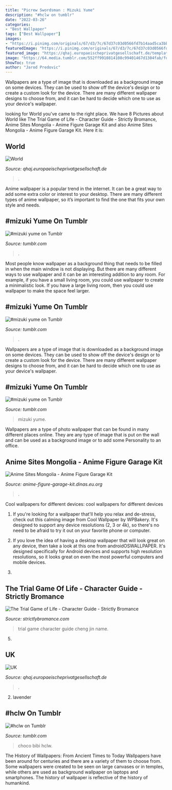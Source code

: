 ```yaml
---
title: "Picrew Swordsman : Mizuki Yume"
description: "#hclw on tumblr"
date: "2022-03-26"
categories:
- "Best Wallpaper"
tags: ["Best Wallpaper"]
images:
- "https://i.pinimg.com/originals/67/d3/7c/67d37c03d0566fd7b14aad5ca3bb44b5.png"
featuredImage: "https://i.pinimg.com/originals/67/d3/7c/67d37c03d0566fd7b14aad5ca3bb44b5.png"
featured_image: "https://qhaj.europaeischeprivatgesellschaft.de/templates/64af9ff6ec07d70d68e9adf4e68843a5/img/eeb2fd9d82c2c45f52b37800f68a50f6.jpg"
image: "https://64.media.tumblr.com/552ff9910814108c99401467d1304fab/fdfbf8fbb66206c1-42/s540x810/0ae5d84f6e2bb0aac7dbc6ecea4f814838912c34.jpg"
ShowToc: true
author: "Jarod Predovic"
---
```



Wallpapers are a type of image that is downloaded as a background image on some devices. They can be used to show off the device's design or to create a custom look for the device. There are many different wallpaper designs to choose from, and it can be hard to decide which one to use as your device's wallpaper.

	

		
looking for World you've came to the right place. We have 8 Pictures about World like The Trial Game of Life - Character Guide - Strictly Bromance, Anime Sites Mongolia - Anime Figure Garage Kit and also Anime Sites Mongolia - Anime Figure Garage Kit. Here it is:
		
    
## World

<img loading=lazy src="https://qhaj.europaeischeprivatgesellschaft.de/templates/64af9ff6ec07d70d68e9adf4e68843a5/img/6c68d1bcd39903ea79a03bf920f4c8cb.jpg" onerror="this.onerror=null;this.src='https://tse3.mm.bing.net/th?id=OIP.4I9HsxllYI3rXY3Y94tBBgHaEK&amp;pid=15.1';" alt="World">

_Source: qhaj.europaeischeprivatgesellschaft.de_

>. 

	

Anime wallpaper is a popular trend in the internet. It can be a great way to add some extra color or interest to your desktop. There are many different types of anime wallpaper, so it’s important to find the one that fits your own style and needs.

    
## #mizuki Yume On Tumblr

<img loading=lazy src="https://64.media.tumblr.com/0ac9b194c8fff5f10adb9ed2562e8f14/02b10cc49140f68f-59/s540x810/19f425fb0ea5e841dde06dddd6fd7a97e913e62d.png" onerror="this.onerror=null;this.src='https://tse3.mm.bing.net/th?id=OIP.X1faE5doqnBY9mcrBKesVQHaKe&amp;pid=15.1';" alt="#mizuki yume on Tumblr">

_Source: tumblr.com_

>. 

	

Most people know wallpaper as a background thing that needs to be filled in when the main window is not displaying. But there are many different ways to use wallpaper and it can be an interesting addition to any room. For example, if you have a small living room, you could use wallpaper to create a minimalistic look. If you have a large living room, then you could use wallpaper to make the space feel larger.

    
## #mizuki Yume On Tumblr

<img loading=lazy src="https://64.media.tumblr.com/8155712d985ee2d23f0c2cfe9485147d/02b10cc49140f68f-1c/s540x810/cfb2f4d1d6b5d956b27fdc18090cb993c6175a1b.png" onerror="this.onerror=null;this.src='https://tse3.mm.bing.net/th?id=OIP.ynHtI5-mBG3wgRbnEM0u0gHaHa&amp;pid=15.1';" alt="#mizuki yume on Tumblr">

_Source: tumblr.com_

>. 

	

Wallpapers are a type of image that is downloaded as a background image on some devices. They can be used to show off the device's design or to create a custom look for the device. There are many different wallpaper designs to choose from, and it can be hard to decide which one to use as your device's wallpaper.

    
## #mizuki Yume On Tumblr

<img loading=lazy src="https://64.media.tumblr.com/a102d1d665620e7bb3e943d31a5050e0/9dca4cdb04e5de3e-ac/s1280x1920/2005f7a2946922ed8ffeb883863c74b5944f7689.png" onerror="this.onerror=null;this.src='https://tse1.mm.bing.net/th?id=OIP.zmxmWwafeMuuFKkruKtOywHaHa&amp;pid=15.1';" alt="#mizuki yume on Tumblr">

_Source: tumblr.com_

>mizuki yume. 

	



Wallpapers are a type of photo wallpaper that can be found in many different places online. They are any type of image that is put on the wall and can be used as a background image or to add some Personality to an office.

    
## Anime Sites Mongolia - Anime Figure Garage Kit

<img loading=lazy src="https://i.pinimg.com/originals/67/d3/7c/67d37c03d0566fd7b14aad5ca3bb44b5.png" onerror="this.onerror=null;this.src='https://tse1.mm.bing.net/th?id=OIP.jkEtq6ZvIA3lNzYl6_X6ngHaKw&amp;pid=15.1';" alt="Anime Sites Mongolia - Anime Figure Garage Kit">

_Source: anime-figure-garage-kit.dinas.eu.org_

>. 

	

Cool wallpapers for different devices:
cool wallpapers for different devices 

1. If you're looking for a wallpaper that'll help you relax and de-stress, check out this calming image from Cool Wallpaper by WPBakery. It's designed to support any device resolutions (2, 3 or 4k), so there's no need to be afraid to try it out on your favorite phone or computer.

2. If you love the idea of having a desktop wallpaper that will look great on any device, then take a look at this one from androidOSWALLPAPER. It's designed specifically for Android devices and supports high resolution resolutions, so it looks great on even the most powerful computers and mobile devices.

3.

    
## The Trial Game Of Life - Character Guide - Strictly Bromance

<img loading=lazy src="https://strictlybromance.com/wp-content/uploads/2020/06/download20200604223303-1.png" onerror="this.onerror=null;this.src='https://tse4.mm.bing.net/th?id=OIP.LSRiOSbrSYMOlkZWwSqSgAHaHa&amp;pid=15.1';" alt="The Trial Game of Life - Character Guide - Strictly Bromance">

_Source: strictlybromance.com_

>trial game character guide cheng jin name. 

	

5.

    
## UK

<img loading=lazy src="https://qhaj.europaeischeprivatgesellschaft.de/templates/64af9ff6ec07d70d68e9adf4e68843a5/img/eeb2fd9d82c2c45f52b37800f68a50f6.jpg" onerror="this.onerror=null;this.src='https://tse1.mm.bing.net/th?id=OIP.IPoq55VSE4jnpWVIx5qAmAHaEK&amp;pid=15.1';" alt="UK">

_Source: qhaj.europaeischeprivatgesellschaft.de_

>. 

	

2. lavender 

    
## #hclw On Tumblr

<img loading=lazy src="https://64.media.tumblr.com/552ff9910814108c99401467d1304fab/fdfbf8fbb66206c1-42/s540x810/0ae5d84f6e2bb0aac7dbc6ecea4f814838912c34.jpg" onerror="this.onerror=null;this.src='https://tse4.mm.bing.net/th?id=OIP.-p80_1TmM8PknI4gFtNM-AHaHa&amp;pid=15.1';" alt="#hclw on Tumblr">

_Source: tumblr.com_

>choco bibi hclw. 

	

The History of Wallpapers: From Ancient Times to Today
Wallpapers have been around for centuries and there are a variety of them to choose from. Some wallpapers were created to be seen on large canvases or in temples, while others are used as background wallpaper on laptops and smartphones. The history of wallpaper is reflective of the history of humankind.


